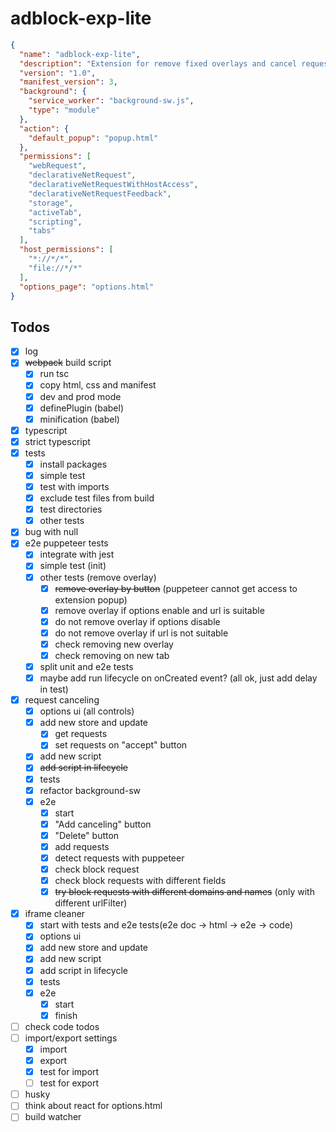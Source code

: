 # adblock-exp-lite

```json
{
  "name": "adblock-exp-lite",
  "description": "Extension for remove fixed overlays and cancel requests",
  "version": "1.0",
  "manifest_version": 3,
  "background": {
    "service_worker": "background-sw.js",
    "type": "module"
  },
  "action": {
    "default_popup": "popup.html"
  },
  "permissions": [
    "webRequest",
    "declarativeNetRequest",
    "declarativeNetRequestWithHostAccess",
    "declarativeNetRequestFeedback",
    "storage",
    "activeTab",
    "scripting",
    "tabs"
  ],
  "host_permissions": [
    "*://*/*",
    "file://*/*"
  ],
  "options_page": "options.html"
}

```

## Todos
- [x] log
- [x] ~~webpack~~ build script
  - [x] run tsc 
  - [x] copy html, css and manifest
  - [x] dev and prod mode
  - [x] definePlugin (babel)
  - [x] minification (babel)
- [x] typescript
- [x] strict typescript
- [x] tests
  - [x] install packages
  - [x] simple test
  - [x] test with imports
  - [x] exclude test files from build
  - [x] test directories
  - [x] other tests
- [x] bug with null
- [x] e2e puppeteer tests
  - [x] integrate with jest
  - [x] simple test (init)
  - [x] other tests (remove overlay)
    - [x] ~~remove overlay by button~~ (puppeteer cannot get access to extension popup)
    - [x] remove overlay if options enable and url is suitable
    - [x] do not remove overlay if options disable
    - [x] do not remove overlay if url is not suitable
    - [x] check removing new overlay
    - [x] check removing on new tab
  - [x] split unit and e2e tests
  - [x] maybe add run lifecycle on onCreated event? (all ok, just add delay in test)
- [x] request canceling
  - [x] options ui (all controls)
  - [x] add new store and update
    - [x] get requests
    - [x] set requests on "accept" button
  - [x] add new script
  - [x] ~~add script in lifecycle~~
  - [x] tests
  - [x] refactor background-sw
  - [x] e2e
      - [x] start
      - [x] "Add canceling" button
      - [x] "Delete" button
      - [x] add requests
      - [x] detect requests with puppeteer
      - [x] check block request
      - [x] check block requests with different fields
      - [x] ~~try block requests with different domains and names~~ (only with different urlFilter)
- [x] iframe cleaner
  - [x] start with tests and e2e tests(e2e doc -> html -> e2e -> code) 
  - [x] options ui
  - [x] add new store and update
  - [x] add new script
  - [x] add script in lifecycle
  - [x] tests
  - [x] e2e
    - [x] start
    - [x] finish
- [ ] check code todos
- [ ] import/export settings
  - [x] import
  - [x] export
  - [x] test for import
  - [ ] test for export
- [ ] husky
- [ ] think about react for options.html
- [ ] build watcher
